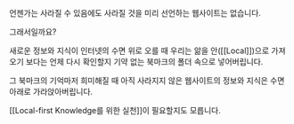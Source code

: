 언젠가는 사라질 수 있음에도
사라질 것을 미리 선언하는 웹사이트는 없습니다.

그래서일까요?

새로운 정보와 지식이 인터넷의 수면 위로 오를 때
우리는 앎을 안([[Local]])으로 가져오기 보다는
언제 다시 확인할지 기약 없는
북마크의 폴더 속으로 넣어버립니다.

그 북마크의 기억마저 희미해질 때
아직 사라지지 않은 웹사이트의 정보와 지식은
수면 아래로 가라앉아버립니다.

[[Local-first Knowledge를 위한 실천]]이 필요할지도 모릅니다.